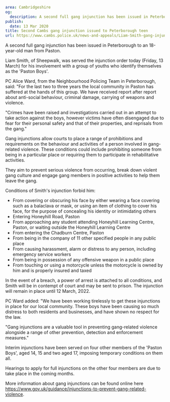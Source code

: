```yaml
area: Cambridgeshire
og:
  description: A second full gang injunction has been issued in Peterborough to an 18-year-old man from Paston.
publish:
  date: 13 Mar 2020
title: Second Cambs gang injunction issued to Peterborough teen
url: https://www.cambs.police.uk/news-and-appeals/Liam-Smith-gang-injunction
```

A second full gang injunction has been issued in Peterborough to an 18-year-old man from Paston.

Liam Smith, of Sheepwalk, was served the injunction order today (Friday, 13 March) for his involvement with a group of youths who identify themselves as the 'Paston Boys'.

PC Alice Ward, from the Neighbourhood Policing Team in Peterborough, said: "For the last two to three years the local community in Paston has suffered at the hands of this group. We have received report after report about anti-social behaviour, criminal damage, carrying of weapons and violence.

"Crimes have been raised and investigations carried out in an attempt to take action against the boys, however victims have often disengaged due to fear for their personal safety and that of their properties, and reprisals from the gang."

Gang injunctions allow courts to place a range of prohibitions and requirements on the behaviour and activities of a person involved in gang-related violence. These conditions could include prohibiting someone from being in a particular place or requiring them to participate in rehabilitative activities.

They aim to prevent serious violence from occurring, break down violent gang culture and engage gang members in positive activities to help them leave the gang.

Conditions of Smith's injunction forbid him:

 * From covering or obscuring his face by either wearing a face covering such as a balaclava or mask, or using an item of clothing to cover his face, for the purpose of concealing his identity or intimidating others
 * Entering Honeyhill Road, Paston
 * From approaching any student attending Honeyhill Learning Centre, Paston, or waiting outside the Honeyhill Learning Centre
 * From entering the Chadburn Centre, Paston
 * From being in the company of 11 other specified people in any public place
 * From causing harassment, alarm or distress to any person, including emergency service workers
 * From being in possession of any offensive weapon in a public place
 * From touching or using a motorcycle unless the motorcycle is owned by him and is properly insured and taxed

In the event of a breach, a power of arrest is attached to all conditions, and Smith will be in contempt of court and may be sent to prison. The injunction will remain in place until 12 March, 2022.

PC Ward added: "We have been working tirelessly to get these injunctions in place for our local community. These boys have been causing so much distress to both residents and businesses, and have shown no respect for the law.

"Gang injunctions are a valuable tool in preventing gang-related violence alongside a range of other prevention, detection and enforcement measures."

Interim injunctions have been served on four other members of the 'Paston Boys', aged 14, 15 and two aged 17, imposing temporary conditions on them all.

Hearings to apply for full injunctions on the other four members are due to take place in the coming months.

More information about gang injunctions can be found online here https://www.gov.uk/guidance/injunctions-to-prevent-gang-related-violence.
